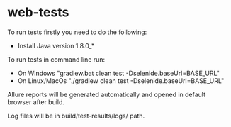 # web-tests
To run tests firstly you need to do the following:
- Install Java version 1.8.0_*


To run tests in command line run:
 - On Windows "gradlew.bat clean test -Dselenide.baseUrl=BASE_URL"
 - On Linux/MacOs "./gradlew clean test -Dselenide.baseUrl=BASE_URL"

Allure reports will be generated automatically and opened in default browser after build.

Log files will be in build/test-results/logs/ path.